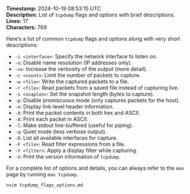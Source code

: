 **Timestamp:** 2024-10-19 08:53:15 UTC  
**Description:** List of `tcpdump` flags and options with brief descriptions.  
**Lines:** 17  
**Characters:** 769  

Here’s a list of common `tcpdump` flags and options along with very short descriptions:

- `-i <interface>`: Specify the network interface to listen on.
- `-n`: Disable name resolution (IP addresses only).
- `-vv`: Increase the verbosity of the output (more detail).
- `-c <count>`: Limit the number of packets to capture.
- `-w <file>`: Write the captured packets to a file.
- `-r <file>`: Read packets from a saved file instead of capturing live.
- `-s <snaplen>`: Set the snapshot length (bytes to capture).
- `-p`: Disable promiscuous mode (only captures packets for the host).
- `-e`: Display link-level header information.
- `-X`: Print the packet contents in both hex and ASCII.
- `-A`: Print each packet in ASCII.
- `-l`: Make stdout line-buffered (useful for piping).
- `-q`: Quiet mode (less verbose output).
- `-D`: List all available interfaces for capture.
- `-F <file>`: Read filter expressions from a file.
- `-Y <filter>`: Apply a display filter while capturing.
- `-V`: Print the version information of `tcpdump`.

For a complete list of options and details, you can always refer to the `man` page by running `man tcpdump`.

```bash
nvim tcpdump_flags_options.md
```
